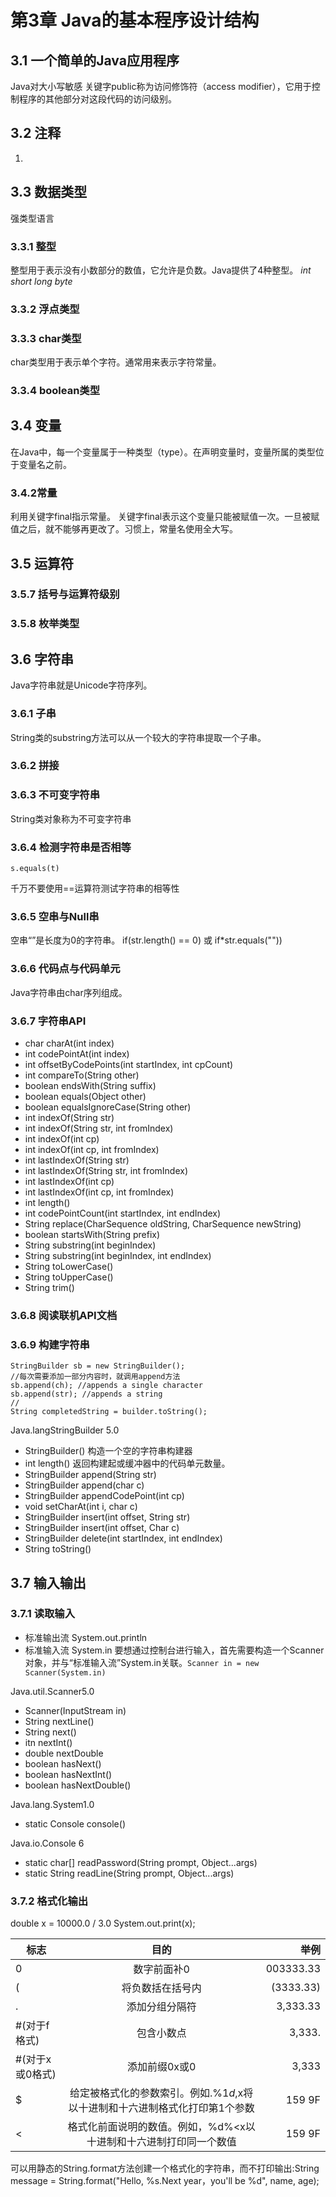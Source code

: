 # 第3章 Java的基本程序设计结构 #

## 3.1 一个简单的Java应用程序 ##
Java对大小写敏感
关键字public称为访问修饰符（access modifier），它用于控制程序的其他部分对这段代码的访问级别。

## 3.2 注释 ##

1. 


## 3.3 数据类型 ##
强类型语言

### 3.3.1 整型 ###
整型用于表示没有小数部分的数值，它允许是负数。Java提供了4种整型。
*int* *short* *long* *byte*

### 3.3.2 浮点类型 ###

### 3.3.3 char类型 ###
char类型用于表示单个字符。通常用来表示字符常量。

### 3.3.4 boolean类型 ###

## 3.4 变量 ##
在Java中，每一个变量属于一种类型（type）。在声明变量时，变量所属的类型位于变量名之前。

### 3.4.2常量 ###
利用关键字final指示常量。
关键字final表示这个变量只能被赋值一次。一旦被赋值之后，就不能够再更改了。习惯上，常量名使用全大写。

## 3.5 运算符 ##

### 3.5.7 括号与运算符级别 ###

### 3.5.8 枚举类型 ###

## 3.6 字符串 ##
Java字符串就是Unicode字符序列。

### 3.6.1 子串 ###
String类的substring方法可以从一个较大的字符串提取一个子串。

### 3.6.2 拼接 ###

### 3.6.3 不可变字符串 ###
String类对象称为不可变字符串
### 3.6.4 检测字符串是否相等 ###

    s.equals(t)
千万不要使用==运算符测试字符串的相等性

### 3.6.5 空串与Null串 ###
空串“”是长度为0的字符串。
if(str.length() == 0)
或
if*str.equals(""))

### 3.6.6 代码点与代码单元 ###
Java字符串由char序列组成。

### 3.6.7 字符串API ###

* char charAt(int index)
* int codePointAt(int index)
* int offsetByCodePoints(int startIndex, int cpCount)
* int compareTo(String other)
* boolean endsWith(String suffix)
* boolean equals(Object other)
* boolean equalsIgnoreCase(String other)
* int indexOf(String str)
* int indexOf(String str, int fromIndex)
* int indexOf(int cp)
* int indexOf(int cp, int fromIndex)
* int lastIndexOf(String str)
* int lastIndexOf(String str, int fromIndex)
* int lastIndexOf(int cp)
* int lastIndexOf(int cp, int fromIndex)
* int length()
* int codePointCount(int startIndex, int endIndex)
* String replace(CharSequence oldString, CharSequence newString)
* boolean startsWith(String prefix)
* String substring(int beginIndex)
* String substring(int beginIndex, int endIndex)
* String toLowerCase()
* String toUpperCase()
* String trim()

### 3.6.8 阅读联机API文档 ###

### 3.6.9 构建字符串 ###

	StringBuilder sb = new StringBuilder();
	//每次需要添加一部分内容时，就调用append方法
	sb.append(ch); //appends a single character
	sb.append(str); //appends a string
	//
	String completedString = builder.toString();

Java.langStringBuilder 5.0

* StringBuilder() 构造一个空的字符串构建器
* int length() 返回构建起或缓冲器中的代码单元数量。
* StringBuilder append(String str)
* StringBuilder append(char c)
* StringBuilder appendCodePoint(int cp)
* void setCharAt(int i, char c)
* StringBuilder insert(int offset, String str)
* StringBuilder insert(int offset, Char c)
* StringBuilder delete(int startIndex, int endIndex)
* String toString()

## 3.7 输入输出 ##

### 3.7.1 读取输入 ###

* 标准输出流 System.out.println
* 标准输入流 System.in 要想通过控制台进行输入，首先需要构造一个Scanner对象，并与“标准输入流”System.in关联。`Scanner in = new Scanner(System.in)`

Java.util.Scanner5.0

* Scanner(InputStream in)
* String nextLine()
* String next()
* itn nextInt()
* double nextDouble
* boolean hasNext()
* boolean hasNextInt()
* boolean hasNextDouble()

Java.lang.System1.0

* static Console console() 

Java.io.Console 6

* static char[] readPassword(String prompt, Object...args)
* static String readLine(String prompt, Object...args)

### 3.7.2 格式化输出 ###
double x = 10000.0 / 3.0
System.out.print(x);


| 标志        | 目的           | 举例  |
| ------------- |:-------------:| -----:|
| 0      | 数字前面补0 | 003333.33 |
| (      | 将负数括在括号内      | (3333.33) |
| . | 添加分组分隔符      |  3,333.33   |
| #(对于f格式) | 包含小数点      |  3,333.   |
| #(对于x或0格式) | 添加前缀0x或0 |  3,333   |
| $ | 给定被格式化的参数索引。例如.%1$d, %1$x将以十进制和十六进制格式化打印第1个参数      |  159 9F  |
| < | 格式化前面说明的数值。例如，%d%<x以十进制和十六进制打印同一个数值      |  159 9F  |

可以用静态的String.format方法创建一个格式化的字符串，而不打印输出:String message = String.format("Hello, %s.Next year，you'll be %d", name, age);
